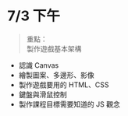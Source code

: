# 7/3 下午
> 重點：  
> 製作遊戲基本架構
- 認識 Canvas
- 繪製圖案、多邊形、影像
- 製作遊戲要用的 HTML、CSS
- 鍵盤與滑鼠控制
- 製作課程目標需要知道的 JS 觀念